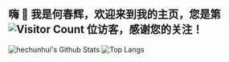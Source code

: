 ## 嗨 👋 我是何春辉，欢迎来到我的主页，您是第 ![Visitor Count](https://profile-counter.glitch.me/hechunhuis/count.svg) 位访客，感谢您的关注！
![hechunhui's Github Stats](https://github-readme-stats.vercel.app/api?username=hechunhuis&show_icons=true&theme=tokyonight)
![Top Langs](https://github-readme-stats.vercel.app/api/top-langs/?username=hechunhuis&layout=compact&theme=tokyonight)

